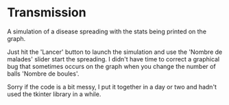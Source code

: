 # Transmission
A simulation of a disease spreading with the stats being printed on the graph.

Just hit the 'Lancer' button to launch the simulation and use the 'Nombre de malades' slider start the spreading.
I didn't have time to correct a graphical bug that sometimes occurs on the graph when you change the number of balls 'Nombre de boules'.

Sorry if the code is a bit messy, I put it together in a day or two and hadn't used the tkinter library in a while.
